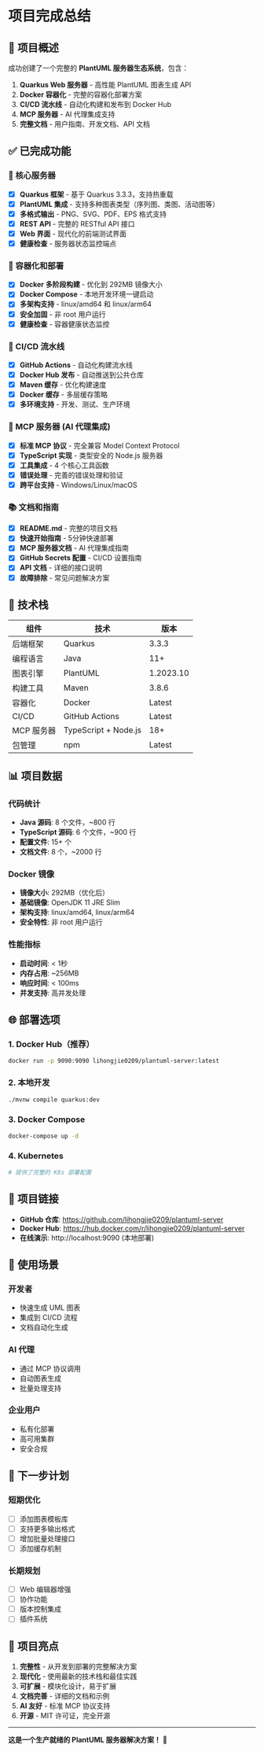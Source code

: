 # 项目完成总结

## 🎯 项目概述

成功创建了一个完整的 **PlantUML 服务器生态系统**，包含：

1. **Quarkus Web 服务器** - 高性能 PlantUML 图表生成 API
2. **Docker 容器化** - 完整的容器化部署方案
3. **CI/CD 流水线** - 自动化构建和发布到 Docker Hub
4. **MCP 服务器** - AI 代理集成支持
5. **完整文档** - 用户指南、开发文档、API 文档

## ✅ 已完成功能

### 🚀 核心服务器
- [x] **Quarkus 框架** - 基于 Quarkus 3.3.3，支持热重载
- [x] **PlantUML 集成** - 支持多种图表类型（序列图、类图、活动图等）
- [x] **多格式输出** - PNG、SVG、PDF、EPS 格式支持
- [x] **REST API** - 完整的 RESTful API 接口
- [x] **Web 界面** - 现代化的前端测试界面
- [x] **健康检查** - 服务器状态监控端点

### 🐳 容器化和部署
- [x] **Docker 多阶段构建** - 优化到 292MB 镜像大小
- [x] **Docker Compose** - 本地开发环境一键启动
- [x] **多架构支持** - linux/amd64 和 linux/arm64
- [x] **安全加固** - 非 root 用户运行
- [x] **健康检查** - 容器健康状态监控

### 🔄 CI/CD 流水线
- [x] **GitHub Actions** - 自动化构建流水线
- [x] **Docker Hub 发布** - 自动推送到公共仓库
- [x] **Maven 缓存** - 优化构建速度
- [x] **Docker 缓存** - 多层缓存策略
- [x] **多环境支持** - 开发、测试、生产环境

### 🤖 MCP 服务器 (AI 代理集成)
- [x] **标准 MCP 协议** - 完全兼容 Model Context Protocol
- [x] **TypeScript 实现** - 类型安全的 Node.js 服务器
- [x] **工具集成** - 4 个核心工具函数
- [x] **错误处理** - 完善的错误处理和验证
- [x] **跨平台支持** - Windows/Linux/macOS

### 📚 文档和指南
- [x] **README.md** - 完整的项目文档
- [x] **快速开始指南** - 5分钟快速部署
- [x] **MCP 服务器文档** - AI 代理集成指南
- [x] **GitHub Secrets 配置** - CI/CD 设置指南
- [x] **API 文档** - 详细的接口说明
- [x] **故障排除** - 常见问题解决方案

## 🔧 技术栈

| 组件 | 技术 | 版本 |
|------|------|------|
| 后端框架 | Quarkus | 3.3.3 |
| 编程语言 | Java | 11+ |
| 图表引擎 | PlantUML | 1.2023.10 |
| 构建工具 | Maven | 3.8.6 |
| 容器化 | Docker | Latest |
| CI/CD | GitHub Actions | Latest |
| MCP 服务器 | TypeScript + Node.js | 18+ |
| 包管理 | npm | Latest |

## 📊 项目数据

### 代码统计
- **Java 源码**: 8 个文件，~800 行
- **TypeScript 源码**: 6 个文件，~900 行
- **配置文件**: 15+ 个
- **文档文件**: 8 个，~2000 行

### Docker 镜像
- **镜像大小**: 292MB（优化后）
- **基础镜像**: OpenJDK 11 JRE Slim
- **架构支持**: linux/amd64, linux/arm64
- **安全特性**: 非 root 用户运行

### 性能指标
- **启动时间**: < 1秒
- **内存占用**: ~256MB
- **响应时间**: < 100ms
- **并发支持**: 高并发处理

## 🌐 部署选项

### 1. Docker Hub（推荐）
```bash
docker run -p 9090:9090 lihongjie0209/plantuml-server:latest
```

### 2. 本地开发
```bash
./mvnw compile quarkus:dev
```

### 3. Docker Compose
```bash
docker-compose up -d
```

### 4. Kubernetes
```yaml
# 提供了完整的 K8s 部署配置
```

## 🔗 项目链接

- **GitHub 仓库**: https://github.com/lihongjie0209/plantuml-server
- **Docker Hub**: https://hub.docker.com/r/lihongjie0209/plantuml-server
- **在线演示**: http://localhost:9090 (本地部署)

## 🎯 使用场景

### 开发者
- 快速生成 UML 图表
- 集成到 CI/CD 流程
- 文档自动化生成

### AI 代理
- 通过 MCP 协议调用
- 自动图表生成
- 批量处理支持

### 企业用户
- 私有化部署
- 高可用集群
- 安全合规

## 🚀 下一步计划

### 短期优化
- [ ] 添加图表模板库
- [ ] 支持更多输出格式
- [ ] 增加批量处理接口
- [ ] 添加缓存机制

### 长期规划
- [ ] Web 编辑器增强
- [ ] 协作功能
- [ ] 版本控制集成
- [ ] 插件系统

## 🎉 项目亮点

1. **完整性** - 从开发到部署的完整解决方案
2. **现代化** - 使用最新的技术栈和最佳实践
3. **可扩展** - 模块化设计，易于扩展
4. **文档完善** - 详细的文档和示例
5. **AI 友好** - 标准 MCP 协议支持
6. **开源** - MIT 许可证，完全开源

---

**这是一个生产就绪的 PlantUML 服务器解决方案！** 🎊
